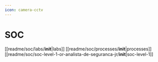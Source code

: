 ```yaml
---
icon: camera-cctv
---
```


# SOC

\[\[readme/soc/labs/**init**|labs]] \[\[readme/soc/processes/**init**|processes]] \[\[readme/soc/soc-level-1-or-analista-de-seguranca-jr/**init**|soc-level-1]]
